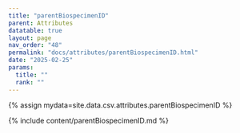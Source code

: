```yaml
---
title: "parentBiospecimenID"
parent: Attributes
datatable: true
layout: page
nav_order: "48"
permalink: "docs/attributes/parentBiospecimenID.html"
date: "2025-02-25"
params:
  title: ""
  rank: ""
---
```

{% assign mydata=site.data.csv.attributes.parentBiospecimenID %} 

{% include content/parentBiospecimenID.md %}
